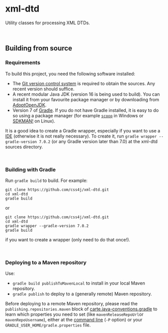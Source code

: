 # xml-dtd

Utility classes for processing XML DTDs.

<br/>

## Building from source

### Requirements

To build this project, you need the following software installed:

- The [Git version control system](https://git-scm.com/downloads) is required to
obtain the sources. Any recent version should suffice.
- A recent modular Java JDK (version 16 is being used to build). You can install it
from your favourite package manager or by downloading from
[AdoptOpenJDK](https://adoptopenjdk.net/).
- Version 7 of [Gradle](https://gradle.org/). If you do not have Gradle
installed, it is easy to do so using a package manager (for example
[`scoop`](https://scoop.sh/) in Windows or [SDKMAN!](https://sdkman.io/) on Linux).

It is a good idea to create a Gradle wrapper, especially if you want to use a
[IDE](https://en.wikipedia.org/wiki/Integrated_development_environment)
(otherwise it is not really necessary). To create it, run
`gradle wrapper --gradle-version 7.0.2` (or any Gradle version later than 7.0)
at the xml-dtd sources directory.

<br/>

### Building with Gradle

Run `gradle build` to build. For example:

```shell
git clone https://github.com/css4j/xml-dtd.git
cd xml-dtd
gradle build
```
or
```shell
git clone https://github.com/css4j/xml-dtd.git
cd xml-dtd
gradle wrapper --gradle-version 7.0.2
gradle build
```
if you want to create a wrapper (only need to do that once!).

<br/>

### Deploying to a Maven repository

Use:
- `gradle build publishToMavenLocal` to install in your local Maven repository.
- `gradle publish` to deploy to a (generally remote) Maven repository.

Before deploying to a remote Maven repository, please read the
`publishing.repositories.maven` block of
[carte.java-conventions.gradle](https://github.com/css4j/xml-dtd/blob/master/buildSrc/src/main/groovy/carte.java-conventions.gradle)
to learn which properties you need to set (like `mavenReleaseRepoUrl`or
`mavenRepoUsername`), either at the [command line](https://docs.gradle.org/current/userguide/build_environment.html#sec:project_properties)
(`-P` option) or your `GRADLE_USER_HOME/gradle.properties` file.
